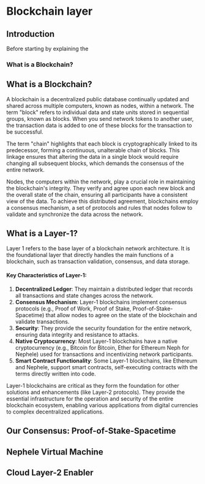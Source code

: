 # Blockchain layer

## Introduction <a href="#what-is-a-blockchain" id="what-is-a-blockchain"></a>

Before starting by explaining the&#x20;

### What is a Blockchain?

## What is a Blockchain? <a href="#what-is-a-blockchain" id="what-is-a-blockchain"></a>

A blockchain is a decentralized public database continually updated and shared across multiple computers, known as nodes, within a network. The term "block" refers to individual data and state units stored in sequential groups, known as blocks. When you send network tokens to another user, the transaction data is added to one of these blocks for the transaction to be successful.

The term "chain" highlights that each block is cryptographically linked to its predecessor, forming a continuous, unalterable chain of blocks. This linkage ensures that altering the data in a single block would require changing all subsequent blocks, which demands the consensus of the entire network.

Nodes, the computers within the network, play a crucial role in maintaining the blockchain's integrity. They verify and agree upon each new block and the overall state of the chain, ensuring all participants have a consistent view of the data. To achieve this distributed agreement, blockchains employ a consensus mechanism, a set of protocols and rules that nodes follow to validate and synchronize the data across the network.

## What is a Layer-1? <a href="#what-is-a-blockchain" id="what-is-a-blockchain"></a>

Layer 1 refers to the base layer of a blockchain network architecture. It is the foundational layer that directly handles the main functions of a blockchain, such as transaction validation, consensus, and data storage.&#x20;

#### Key Characteristics of Layer-1:

1. **Decentralized Ledger**: They maintain a distributed ledger that records all transactions and state changes across the network.
2. **Consensus Mechanism**: Layer-1 blockchains implement consensus protocols (e.g., Proof of Work, Proof of Stake, Proof-of-Stake-Spacetime) that allow nodes to agree on the state of the blockchain and validate transactions.
3. **Security**: They provide the security foundation for the entire network, ensuring data integrity and resistance to attacks.
4. **Native Cryptocurrency**: Most Layer-1 blockchains have a native cryptocurrency (e.g., Bitcoin for Bitcoin, Ether for Ethereum Neph for Nephele) used for transactions and incentivizing network participants.
5. **Smart Contract Functionality**: Some Layer-1 blockchains, like Ethereum and Nephele, support smart contracts, self-executing contracts with the terms directly written into code.

Layer-1 blockchains are critical as they form the foundation for other solutions and enhancements (like Layer-2 protocols). They provide the essential infrastructure for the operation and security of the entire blockchain ecosystem, enabling various applications from digital currencies to complex decentralized applications.



## Our Consensus: Proof-of-Stake-Spacetime <a href="#what-is-a-blockchain" id="what-is-a-blockchain"></a>



## Nephele Virtual Machine <a href="#what-is-a-blockchain" id="what-is-a-blockchain"></a>



## Cloud Layer-2 Enabler <a href="#what-is-a-blockchain" id="what-is-a-blockchain"></a>

